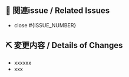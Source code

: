 ## 📝 関連issue / Related Issues

<!--
  ・ 関連するissue 番号を記載してください。
  ・ Please specify related Issue ID.

  ・ You can remove this section if there are no related issues
  ・ If the issue is related but doesn't close upon merge, you can just write - #{ISSUE_NUMBER} 🙆‍♂️
-->
- close #{ISSUE_NUMBER}

## ⛏ 変更内容 / Details of Changes
<!-- 変更を端的に箇条書きで -->
<!-- List down your changes concisely -->
- xxxxxx
- xxx